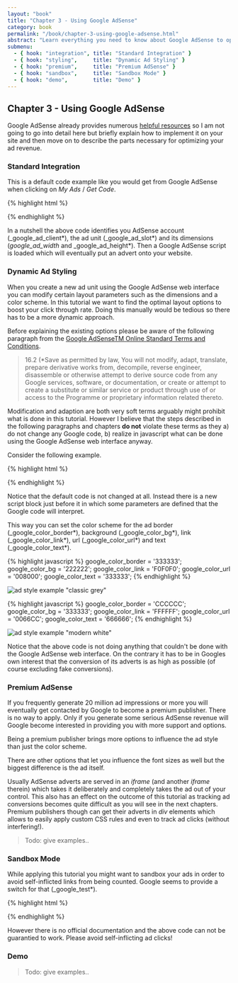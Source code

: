 ```yaml
---
layout: "book"
title: "Chapter 3 - Using Google AdSense"
category: book
permalink: "/book/chapter-3-using-google-adsense.html"
abstract: "Learn everything you need to know about Google AdSense to optimize your ad revenue in this chapter. This covers the essentials necessary to apply this tutorial to your website."
submenu:
  - { hook: "integration", title: "Standard Integration" }
  - { hook: "styling",     title: "Dynamic Ad Styling" }
  - { hook: "premium",     title: "Premium AdSense" }
  - { hook: "sandbox",     title: "Sandbox Mode" }
  - { hook: "demo",        title: "Demo" }
---
```

## Chapter 3 - Using Google AdSense

Google AdSense already provides numerous [helpful resources](http://adsense.google.com/support/ "Google AdSense Support homepage") so I am not going to go into detail here but briefly explain how to implement it on your site and then move on to describe the parts necessary for optimizing your ad revenue.

### Standard Integration<a name="integration">&nbsp;</a>

This is a default code example like you would get from Google AdSense when clicking on _My Ads_ / _Get Code_.

{% highlight html %}
<script type="text/javascript"><!--
google_ad_client = "ca-pub-0123456789abcdef";
/* custom_ad_name */
google_ad_slot = "0123456789";
google_ad_width = 125;
google_ad_height = 125;
//-->
</script>
<script type="text/javascript"
src="http://pagead2.googlesyndication.com/pagead/show_ads.js">
</script>
{% endhighlight %}

In a nutshell the above code identifies you AdSense account (_google_ad_client*), the ad unit (_google_ad_slot*) and its dimensions (_google_ad_width_ and _google_ad_height*). Then a Google AdSense script is loaded which will eventually put an advert onto your website.

### Dynamic Ad Styling<a name="styling">&nbsp;</a>

When you create a new ad unit using the Google AdSense web interface you can modify certain layout parameters such as the dimensions and a color scheme. In this tutorial we want to find the optimal layout options to boost your click through rate. Doing this manually would be tedious so there has to be a more dynamic approach.

Before explaining the existing options please be aware of the following paragraph from the [Google AdSenseTM Online Standard Terms and Conditions](https://www.google.com/adsense/localized-terms?rc=GB "Google AdSenseTM Online Standard Terms and Conditions (localized for GB)").

> 16.2 (*Save as permitted by law, You will not modify, adapt, translate, prepare derivative works from, decompile, reverse engineer, disassemble or otherwise attempt to derive source code from any Google services, software, or documentation, or create or attempt to create a substitute or similar service or product through use of or access to the Programme or proprietary information related thereto.

Modification and adaption are both very soft terms arguably might prohibit what is done in this tutorial. However I believe that the steps described in the following paragraphs and chapters __do not__ violate these terms as they a) do not change any Google code, b) realize in javascript what can be done using the Google AdSense web interface anyway.

Consider the following example.

{% highlight html %}
<script type="text/javascript"><!--
google_color_border = '000000';
google_color_bg     = 'DDDDDD';
google_color_link   = '000080';
google_color_url    = '008000';
google_color_text   = '000000';
//-->
</script>

<script type="text/javascript"><!--
google_ad_client = "ca-pub-0123456789abcdef";
/* custom_ad_name */
google_ad_slot = "0123456789";
google_ad_width = 125;
google_ad_height = 125;
//-->
</script>
<script type="text/javascript"
src="http://pagead2.googlesyndication.com/pagead/show_ads.js">
</script>
{% endhighlight %}

Notice that the default code is not changed at all. Instead there is a new script block just before it in which some parameters are defined that the Google code will interpret.

This way you can set the color scheme for the ad border (_google_color_border*), background (_google_color_bg*), link (_google_color_link*), url (_google_color_url*) and text (_google_color_text*).

{% highlight javascript %}
google_color_border = '333333';
google_color_bg     = '222222';
google_color_link   = 'F0F0F0';
google_color_url    = '008000';
google_color_text   = '333333';
{% endhighlight %}

![ad style example "classic grey"](/dfpadsenseoptimiser/img/ad-unit-style-classic-grey.png "ad style example 'classic grey'")

{% highlight javascript %}
google_color_border = 'CCCCCC';
google_color_bg     = '333333';
google_color_link   = 'FFFFFF';
google_color_url    = '0066CC';
google_color_text   = '666666';
{% endhighlight %}

![ad style example "modern white"](/dfpadsenseoptimiser/img/ad-unit-style-modern-white.png "ad style example 'modern white'")

Notice that the above code is not doing anything that couldn't be done with the Google AdSense web interface. On the contrary it has to be in Googles own interest that the conversion of its adverts is as high as possible (of course excluding fake conversions).

### Premium AdSense<a name="premium">&nbsp;</a>

If you frequently generate 20 million ad impressions or more you will eventually get contacted by Google to become a premium publisher. There is no way to apply. Only if you generate some serious AdSense revenue will Google become interested in providing you with more support and options.

Being a premium publisher brings more options to influence the ad style than just the color scheme.

There are other options that let you influence the font sizes as well but the biggest difference is the ad itself.

Usually AdSense adverts are served in an _iframe_ (and another _iframe_ therein) which takes it deliberately and completely takes the ad out of your control. This also has an effect on the outcome of this tutorial as tracking ad conversions becomes quite difficult as you will see in the next chapters. Premium publishers though can get their adverts in _div_ elements which allows to easily apply custom CSS rules and even to track ad clicks (without interfering!).

> Todo: give examples..

### Sandbox Mode<a name="sandbox">&nbsp;</a>

While applying this tutorial you might want to sandbox your ads in order to avoid self-inflicted links from being counted. Google seems to provide a switch for that (_google_test*).

{% highlight html %}
<script type="text/javascript"><!--
google_ad_client = "ca-pub-0123456789abcdef";
/* custom_ad_name */
google_ad_slot = "0123456789";
google_ad_width = 125;
google_ad_height = 125;

google_test = "on"; // <-- this is it!
//-->
</script>
<script type="text/javascript"
src="http://pagead2.googlesyndication.com/pagead/show_ads.js">
</script>
{% endhighlight %}

However there is no official documentation and the above code can not be guarantied to work. Please avoid self-inflicting ad clicks!

### Demo<a name="demo">&nbsp;</a>

> Todo: give examples..

